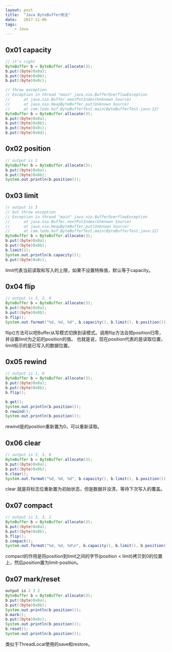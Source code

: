 ```yaml
---
layout: post
title:  "Java ByteBuffer用法"
date:   2017-11-06
tags:
    - Java
---
```


## 0x01 capacity

```java
// it's right
ByteBuffer b = ByteBuffer.allocate(3);
b.put((byte)0x0a);
b.put((byte)0x0b);
b.put((byte)0x0c);

// throw exception
// Exception in thread "main" java.nio.BufferOverflowException
// 		at java.nio.Buffer.nextPutIndex(Unknown Source)
// 		at java.nio.HeapByteBuffer.put(Unknown Source)
// 		at com.ledo.kof.ByteBufferTest.main(ByteBufferTest.java:12)
ByteBuffer b = ByteBuffer.allocate(3);
b.put((byte)0x0a);
b.put((byte)0x0b);
b.put((byte)0x0c);
b.put((byte)0x0d);
```

## 0x02 position
```java
// output is 2
ByteBuffer b = ByteBuffer.allocate(3);
b.put((byte)0x0a);
b.put((byte)0x0b);
System.out.println(b.position());
```

## 0x03 limit
```java
// output is 3
// but throw exception
// Exception in thread "main" java.nio.BufferOverflowException
// 		at java.nio.Buffer.nextPutIndex(Unknown Source)
// 		at java.nio.HeapByteBuffer.put(Unknown Source)
// 		at com.ledo.kof.ByteBufferTest.main(ByteBufferTest.java:12)
ByteBuffer b = ByteBuffer.allocate(3);
b.put((byte)0x0a);
b.put((byte)0x0b);
b.limit(2);
System.out.println(b.capacity());
b.put((byte)0x0c);
```
limit代表当前读取和写入的上限，如果不设置特殊值，默认等于capacity。

## 0x04 flip
```java
// output is 3, 2, 0
ByteBuffer b = ByteBuffer.allocate(3);
b.put((byte)0x0a);
b.put((byte)0x0b);
b.flip();
System.out.format("%d, %d, %d", b.capacity(), b.limit(), b.position());
```
flip()方法可以吧Buffer从写模式切换到读模式。调用flip方法会把position归零，并设置limit为之前的position的值。 也就是说，现在position代表的是读取位置，limit标示的是已写入的数据位置。

## 0x05 rewind
```java
// output is 1, 0
ByteBuffer b = ByteBuffer.allocate(3);
b.put((byte)0x0a);
b.put((byte)0x0b);
b.flip();

b.get();
System.out.println(b.position());
b.rewind();
System.out.println(b.position());
```
rewind是的position重新置为0，可以重新读取。

## 0x06 clear
```java
// output is 3, 3, 0
ByteBuffer b = ByteBuffer.allocate(3);
b.put((byte)0x0a);
b.put((byte)0x0b);
b.clear();
System.out.format("%d, %d, %d", b.capacity(), b.limit(), b.position());
```
clear 就是将标志位重新置为初始状态，但是数据并没清，等待下次写入的覆盖。

## 0x07 compact
```java
// output is 3, 3, 2
ByteBuffer b = ByteBuffer.allocate(3);
b.put((byte)0x0a);
b.put((byte)0x0b);
b.flip();
b.compact();
System.out.format("%d, %d, %d\n", b.capacity(), b.limit(), b.position());
```
compact的作用是将position到limit之间的字节(position < limit)拷贝到0的位置上，然后position置为limit-position。

## 0x07 mark/reset
```java
output is 2 3 2
ByteBuffer b = ByteBuffer.allocate(3);
b.put((byte)0x0a);
b.put((byte)0x0b);
System.out.println(b.position());
b.mark();
b.put((byte)0x0c);
System.out.println(b.position());
b.reset();
System.out.println(b.position());
```
类似于ThreadLocal使用的save和restore。